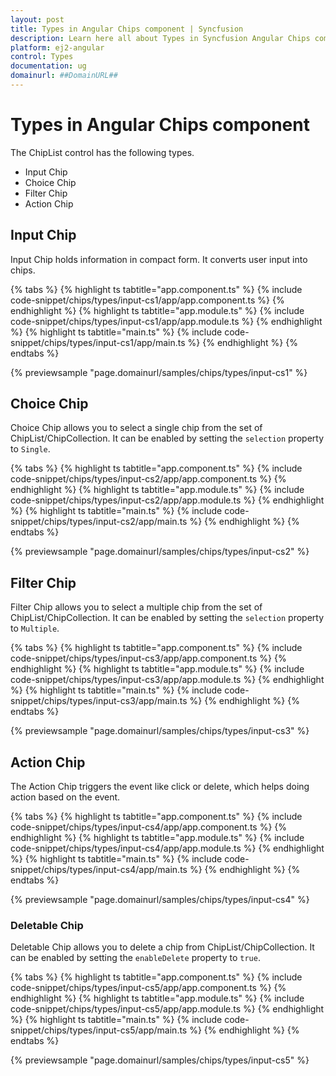 ```yaml
---
layout: post
title: Types in Angular Chips component | Syncfusion
description: Learn here all about Types in Syncfusion Angular Chips component of Syncfusion Essential JS 2 and more.
platform: ej2-angular
control: Types 
documentation: ug
domainurl: ##DomainURL##
---
```


# Types in Angular Chips component

The ChipList control has the following types.

* Input Chip
* Choice Chip
* Filter Chip
* Action Chip

## Input Chip

Input Chip holds information in compact form. It converts user input into chips.

{% tabs %}
{% highlight ts tabtitle="app.component.ts" %}
{% include code-snippet/chips/types/input-cs1/app/app.component.ts %}
{% endhighlight %}
{% highlight ts tabtitle="app.module.ts" %}
{% include code-snippet/chips/types/input-cs1/app/app.module.ts %}
{% endhighlight %}
{% highlight ts tabtitle="main.ts" %}
{% include code-snippet/chips/types/input-cs1/app/main.ts %}
{% endhighlight %}
{% endtabs %}
  
{% previewsample "page.domainurl/samples/chips/types/input-cs1" %}

## Choice Chip

Choice Chip allows you to select a single chip from the set of ChipList/ChipCollection. It can be enabled by setting the `selection` property to `Single`.

{% tabs %}
{% highlight ts tabtitle="app.component.ts" %}
{% include code-snippet/chips/types/input-cs2/app/app.component.ts %}
{% endhighlight %}
{% highlight ts tabtitle="app.module.ts" %}
{% include code-snippet/chips/types/input-cs2/app/app.module.ts %}
{% endhighlight %}
{% highlight ts tabtitle="main.ts" %}
{% include code-snippet/chips/types/input-cs2/app/main.ts %}
{% endhighlight %}
{% endtabs %}
  
{% previewsample "page.domainurl/samples/chips/types/input-cs2" %}

## Filter Chip

Filter Chip allows you to select a multiple chip from the set of ChipList/ChipCollection. It can be enabled by setting the `selection` property to `Multiple`.

{% tabs %}
{% highlight ts tabtitle="app.component.ts" %}
{% include code-snippet/chips/types/input-cs3/app/app.component.ts %}
{% endhighlight %}
{% highlight ts tabtitle="app.module.ts" %}
{% include code-snippet/chips/types/input-cs3/app/app.module.ts %}
{% endhighlight %}
{% highlight ts tabtitle="main.ts" %}
{% include code-snippet/chips/types/input-cs3/app/main.ts %}
{% endhighlight %}
{% endtabs %}
  
{% previewsample "page.domainurl/samples/chips/types/input-cs3" %}

## Action Chip

The Action Chip triggers the event like click or delete, which helps doing action based on the event.

{% tabs %}
{% highlight ts tabtitle="app.component.ts" %}
{% include code-snippet/chips/types/input-cs4/app/app.component.ts %}
{% endhighlight %}
{% highlight ts tabtitle="app.module.ts" %}
{% include code-snippet/chips/types/input-cs4/app/app.module.ts %}
{% endhighlight %}
{% highlight ts tabtitle="main.ts" %}
{% include code-snippet/chips/types/input-cs4/app/main.ts %}
{% endhighlight %}
{% endtabs %}
  
{% previewsample "page.domainurl/samples/chips/types/input-cs4" %}

### Deletable Chip

Deletable Chip allows you to delete a chip from ChipList/ChipCollection. It can be enabled by setting the `enableDelete` property to `true`.

{% tabs %}
{% highlight ts tabtitle="app.component.ts" %}
{% include code-snippet/chips/types/input-cs5/app/app.component.ts %}
{% endhighlight %}
{% highlight ts tabtitle="app.module.ts" %}
{% include code-snippet/chips/types/input-cs5/app/app.module.ts %}
{% endhighlight %}
{% highlight ts tabtitle="main.ts" %}
{% include code-snippet/chips/types/input-cs5/app/main.ts %}
{% endhighlight %}
{% endtabs %}
  
{% previewsample "page.domainurl/samples/chips/types/input-cs5" %}